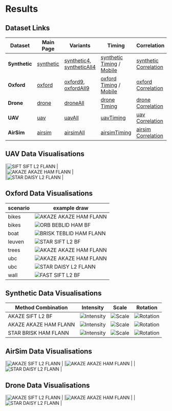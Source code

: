 # Results

## Dataset Links

| Dataset    | Main Page | Variants | Timing | Correlation | Efficiency | Heatmap | Violin |
|------------|-----------|----------|--------|-------------|------------|---------|--------|
| **Synthetic** | [synthetic](https://abbaselmas.github.io/Phd-Evaluation/html/synthetic/synthetic.html)    | [synthetic4](https://abbaselmas.github.io/Phd-Evaluation/html/synthetic/synthetic4.html), [syntheticAll4](https://abbaselmas.github.io/Phd-Evaluation/html/synthetic/syntheticAll4.html)  | [synthetic Timing](https://abbaselmas.github.io/Phd-Evaluation/html/synthetic/syntheticTiming.html) / [Mobile](https://abbaselmas.github.io/Phd-Evaluation/html/synthetic/syntheticTiming_mobile.html)  | [synthetic Correlation](https://abbaselmas.github.io/Phd-Evaluation/html/synthetic/synthetic_Correlation.html)    | [synthetic Efficiency](https://abbaselmas.github.io/Phd-Evaluation/html/synthetic/synthetic_Efficiency.html)  | [synthetic Heatmap](https://abbaselmas.github.io/Phd-Evaluation/html/synthetic/synthetic_Heatmap.html)    | [synthetic Violin](https://abbaselmas.github.io/Phd-Evaluation/html/synthetic/synthetic_Violin.html)  |
| **Oxford**    | [oxford](https://abbaselmas.github.io/Phd-Evaluation/html/oxford/oxford.html)             | [oxford9](https://abbaselmas.github.io/Phd-Evaluation/html/oxford/oxford9.html),          [oxfordAll9](https://abbaselmas.github.io/Phd-Evaluation/html/oxford/oxfordAll9.html)           | [oxford Timing](https://abbaselmas.github.io/Phd-Evaluation/html/oxford/oxfordTiming.html) / [Mobile](https://abbaselmas.github.io/Phd-Evaluation/html/oxford/oxfordTiming_mobile.html)                 | [oxford Correlation](https://abbaselmas.github.io/Phd-Evaluation/html/oxford/oxford_Correlation.html)             | [oxford Efficiency](https://abbaselmas.github.io/Phd-Evaluation/html/oxford/oxford_Efficiency.html)           | [oxford Heatmap](https://abbaselmas.github.io/Phd-Evaluation/html/oxford/oxford_Heatmap.html)             | [oxford Violin](https://abbaselmas.github.io/Phd-Evaluation/html/oxford/oxford_Violin.html)           |
| **Drone**     | [drone](https://abbaselmas.github.io/Phd-Evaluation/html/drone/drone.html)                | [droneAll](https://abbaselmas.github.io/Phd-Evaluation/html/drone/droneAll.html)                                                                                                          | [drone Timing](https://abbaselmas.github.io/Phd-Evaluation/html/drone/droneTiming.html)                                                                                                                 | [drone Correlation](https://abbaselmas.github.io/Phd-Evaluation/html/drone/drone_Correlation.html)                | [drone Efficiency](https://abbaselmas.github.io/Phd-Evaluation/html/drone/drone_Efficiency.html)              | [drone Heatmap](https://abbaselmas.github.io/Phd-Evaluation/html/drone/drone_Heatmap.html)                | [drone Violin](https://abbaselmas.github.io/Phd-Evaluation/html/drone/drone_Violin.html)              |
| **UAV**       | [uav](https://abbaselmas.github.io/Phd-Evaluation/html/uav/uav.html)                      | [uavAll](https://abbaselmas.github.io/Phd-Evaluation/html/uav/uavAll.html)                                                                                                                | [uavTiming](https://abbaselmas.github.io/Phd-Evaluation/html/uav/uavTiming.html)                                                                                                                        | [uav Correlation](https://abbaselmas.github.io/Phd-Evaluation/html/uav/uav_Correlation.html)                      | [uav Efficiency](https://abbaselmas.github.io/Phd-Evaluation/html/uav/uav_Efficiency.html)                    | [uav Heatmap](https://abbaselmas.github.io/Phd-Evaluation/html/uav/uav_Heatmap.html)                      | [uav Violin](https://abbaselmas.github.io/Phd-Evaluation/html/uav/uav_Violin.html)                    |
| **AirSim**    | [airsim](https://abbaselmas.github.io/Phd-Evaluation/html/airsim/airsim.html)             | [airsimAll](https://abbaselmas.github.io/Phd-Evaluation/html/airsim/airsimAll.html)                                                                                                       | [airsimTiming](https://abbaselmas.github.io/Phd-Evaluation/html/airsim/airsimTiming.html)                                                                                                               | [airsim Correlation](https://abbaselmas.github.io/Phd-Evaluation/html/airsim/airsim_Correlation.html)             | [airsim Efficiency](https://abbaselmas.github.io/Phd-Evaluation/html/airsim/airsim_Efficiency.html)           | [airsim Heatmap](https://abbaselmas.github.io/Phd-Evaluation/html/airsim/airsim_Heatmap.html)             | [airsim Violin](https://abbaselmas.github.io/Phd-Evaluation/html/airsim/airsim_Violin.html)           |

## UAV Data Visualisations

|![SIFT SIFT L2 FLANN](/draws/uav/4_0SIFT_0SIFT_L2_Flann.png)       |  
|![AKAZE AKAZE HAM FLANN](/draws/uav/4_1AKAZE_1AKAZE_HAM_Flann.png) |  
|![STAR DAISY L2 FLANN](/draws/uav/4_10STAR_5DAISY_L2_Flann.png)    |

## Oxford Data Visualisations

|scenario|example draw|
|--------|------------|
|bikes  |![AKAZE AKAZE HAM FLANN](/draws/bikes/3_1AKAZE_1AKAZE_HAM_Flann.png)   |
|bikes  |![ORB BEBLID HAM BF](/draws/bikes/3_2ORB_11BEBLID_HAM_BF.png)          |
|boat   |![BRISK TEBLID HAM FLANN](/draws/boat/3_3BRISK_12TEBLID_HAM_Flann.png) |
|leuven |![STAR SIFT L2 BF](/draws/leuven/3_10STAR_0SIFT_L2_BF.png)             |
|trees  |![AKAZE AKAZE HAM FLANN](/draws/trees/3_1AKAZE_1AKAZE_HAM_Flann.png)   |
|ubc    |![AKAZE AKAZE HAM FLANN](/draws/ubc/3_1AKAZE_1AKAZE_HAM_Flann.png)     |
|ubc    |![STAR DAISY L2 FLANN](/draws/ubc/3_10STAR_5DAISY_L2_Flann.png)        |
|wall   |![FAST SIFT L2 BF](/draws/wall/3_5FastFeatureDetector_0SIFT_L2_BF.png) |

## Synthetic Data Visualisations

|Method Combination| Intensity | Scale | Rotation |
|------------------|-----------|-------|----------|
|AKAZE SIFT L2 BF       |![Intensity](/draws/intensity/woman_7_1AKAZE_0SIFT_L2_BF.png)      |![Scale](/draws/scale/woman_4_1AKAZE_0SIFT_L2_BF.png)       |![Rotation](/draws/rot/woman_4_1AKAZE_0SIFT_L2_BF.png)       |
|AKAZE AKAZE HAM FLANN  |![Intensity](/draws/intensity/woman_7_1AKAZE_1AKAZE_HAM_Flann.png) |![Scale](/draws/scale/woman_4_1AKAZE_1AKAZE_HAM_Flann.png)  |![Rotation](/draws/rot/woman_4_1AKAZE_1AKAZE_HAM_Flann.png)  |
|STAR BRISK HAM FLANN   |![Intensity](/draws/intensity/woman_7_10STAR_3BRISK_HAM_Flann.png) |![Scale](/draws/scale/woman_4_10STAR_3BRISK_HAM_Flann.png)  |![Rotation](/draws/rot/woman_4_10STAR_3BRISK_HAM_Flann.png)  |

## AirSim Data Visualisations

|![AKAZE SIFT L2 FLANN](/draws/airsim/2_1AKAZE_0SIFT_L2_Flann.png)      |
|![AKAZE AKAZE HAM FLANN](/draws/airsim/2_1AKAZE_1AKAZE_HAM_Flann.png)  |
|![STAR DAISY L2 FLANN](/draws/airsim/2_10STAR_5DAISY_L2_Flann.png)     |

## Drone Data Visualisations

|![AKAZE SIFT L2 FLANN](/draws/drone/17_1AKAZE_0SIFT_L2_Flann.png)      |
|![AKAZE AKAZE HAM FLANN](/draws/drone/17_1AKAZE_1AKAZE_HAM_Flann.png)  |
|![STAR DAISY L2 FLANN](/draws/drone/17_10STAR_5DAISY_L2_Flann.png)     |
